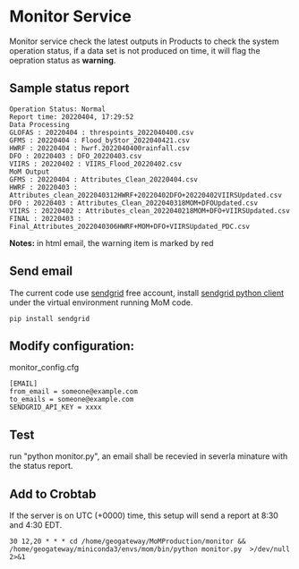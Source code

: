 # Monitor Service
Monitor service check the latest outputs in Products to check the system operation status, if a data set is not produced on time, it will flag the oepration status as **warning**.  

## Sample status report
```
Operation Status: Normal
Report time: 20220404, 17:29:52
Data Processing
GLOFAS : 20220404 : threspoints_2022040400.csv
GFMS : 20220404 : Flood_byStor_2022040421.csv
HWRF : 20220404 : hwrf.2022040400rainfall.csv
DFO : 20220403 : DFO_20220403.csv
VIIRS : 20220402 : VIIRS_Flood_20220402.csv
MoM Output
GFMS : 20220404 : Attributes_Clean_20220404.csv
HWRF : 20220403 : Attributes_clean_2022040312HWRF+20220402DFO+20220402VIIRSUpdated.csv
DFO : 20220403 : Attributes_Clean_2022040318MOM+DFOUpdated.csv
VIIRS : 20220402 : Attributes_clean_2022040218MOM+DFO+VIIRSUpdated.csv
FINAL : 20220403 : Final_Attributes_2022040306HWRF+MOM+DFO+VIIRSUpdated_PDC.csv
```
**Notes:** in html email, the warning item is marked by red

## Send email
The current code use [sendgrid](https://sendgrid.com/) free account, install [sendgrid python client](https://github.com/sendgrid/sendgrid-python/) under the virtual environment running MoM code. 
```
pip install sendgrid
```
## Modify configuration:
monitor_config.cfg
```
[EMAIL]
from_email = someone@example.com
to_emails = someone@example.com
SENDGRID_API_KEY = xxxx
```
## Test
run "python monitor.py", an email shall be recevied in severla minature with the status report.

## Add to Crobtab
If the server is on UTC (+0000) time, this setup will send a report at 8:30 and 4:30 EDT.
```
30 12,20 * * * cd /home/geogateway/MoMProduction/monitor && /home/geogateway/miniconda3/envs/mom/bin/python monitor.py  >/dev/null 2>&1
```
